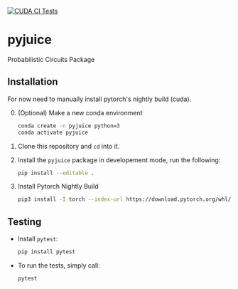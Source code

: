 [![CUDA CI Tests](https://github.com/Juice-jl/pyjuice/actions/workflows/ci_tests.yml/badge.svg?branch=main)](https://github.com/Juice-jl/pyjuice/actions/workflows/ci_tests.yml)

# pyjuice

Probabilistic Circuits Package

## Installation

For now need to manually install pytorch's nightly build (cuda).

0. (Optional) Make a new conda environment

    ```bash
    conda create -n pyjuice python=3
    conda activate pyjuice
    ```

1. Clone this repository and `cd` into it.

2. Install the `pyjuice` package in developement mode, run the following:

    ```bash
    pip install --editable .
    ```

3. Install Pytorch Nightly Build

    ```bash
    pip3 install -I torch --index-url https://download.pytorch.org/whl/nightly/cu118
    ```

## Testing

- Install `pytest`:

    ```bash
    pip install pytest
    ```

- To run the tests, simply call:

    ```bash
    pytest
    ```

